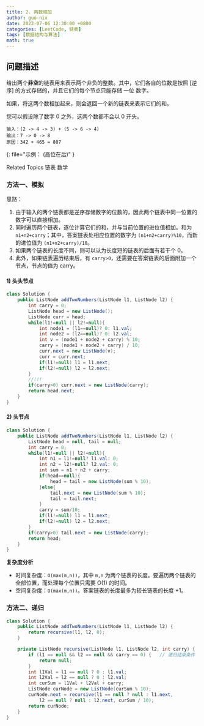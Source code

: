 ```yaml
---
title: 2. 两数相加
author: guo-nix
date: 2022-07-06 12:30:00 +0800
categories: [LeetCode, 链表]
tags: [数据结构与算法]  
math: true
---
```


## 问题描述


给出两个**非空**的链表用来表示两个非负的整数。其中，它们各自的位数是按照 [逆序] 的方式存储的，并且它们的每个节点只能存储 一位 数字。 

如果，将这两个数相加起来，则会返回一个新的链表来表示它们的和。 

您可以假设除了数字 0 之外，这两个数都不会以 0 开头。 


```
输入：(2 -> 4 -> 3) + (5 -> 6 -> 4)
输出：7 -> 0 -> 8
原因：342 + 465 = 807
```
{: file="示例： (高位在后)" }

Related Topics 链表 数学 


### 方法一、模拟

思路：
1. 由于输入的两个链表都是逆序存储数字的位数的，因此两个链表中同一位置的数字可以直接相加。
2. 同时遍历两个链表，逐位计算它们的和，并与当前位置的进位值相加。和为 `n1+n2+carry`；其中，答案链表处相应位置的数字为 `(n1+n2+carry)%10`，而新的进位值为 `(n1+n2+carry)/10`。
3. 如果两个链表的长度不同，则可以认为长度短的链表的后面有若干个 0。
4. 此外，如果链表遍历结束后，有 `carry>0`，还需要在答案链表的后面附加一个节点，节点的值为 carry。

#### 1) 头头节点

```java
class Solution {
    public ListNode addTwoNumbers(ListNode l1, ListNode l2) {
        int carry = 0;
        ListNode head = new ListNode();
        ListNode curr = head;
        while(l1!=null || l2!=null){
            int node1 = (l1==null)? 0: l1.val;
            int node2 = (l2==null)? 0: l2.val;
            int v = (node1 + node2 + carry) % 10;
            carry = (node1 + node2 + carry) / 10;
            curr.next = new ListNode(v);
            curr = curr.next;
            if(l1!=null) l1 = l1.next;
            if(l2!=null) l2 = l2.next;
        }
        //!!!
        if(carry>0) curr.next = new ListNode(carry);
        return head.next;
    }
}
```

#### 2) 头节点

```java
class Solution {
    public ListNode addTwoNumbers(ListNode l1, ListNode l2) {
        ListNode head = null, tail = null;
        int carry = 0;
        while(l1!=null || l2!=null){
            int n1 = l1!=null? l1.val: 0;
            int n2 = l2!=null? l2.val: 0;
            int sum = n1 + n2 + carry;
            if(head==null){
                head = tail = new ListNode(sum % 10);
            }else{
                tail.next = new ListNode(sum % 10);
                tail = tail.next;
            }
            carry = sum/10;
            if(l1!=null) l1 = l1.next;
            if(l2!=null) l2 = l2.next;
        }
        if(carry>0) tail.next = new ListNode(carry);
        return head;
    }
}
```

**复杂度分析**

* 时间复杂度：`O(max(m,n))`，其中 `m,n` 为两个链表的长度。要遍历两个链表的全部位置，而处理每个位置只需要 O(1) 的时间。
* 空间复杂度：`O(max(m,n))`。答案链表的长度最多为较长链表的长度 +1。



### 方法二、递归

```java
class Solution {
    public ListNode addTwoNumbers(ListNode l1, ListNode l2) {
        return recursive(l1, l2, 0);
    }

    private ListNode recursive(ListNode l1, ListNode l2, int carry) {
        if (l1 == null && l2 == null && carry == 0) {   // 递归结束条件
            return null;
        }
        int l1Val = l1 == null ? 0 : l1.val;
        int l2Val = l2 == null ? 0 : l2.val;
        int curSum = l1Val + l2Val + carry;
        ListNode curNode = new ListNode(curSum % 10);
        curNode.next = recursive(l1 == null ? null : l1.next, 
            l2 == null ? null : l2.next, curSum / 10);
        return curNode;
    }
}
```



